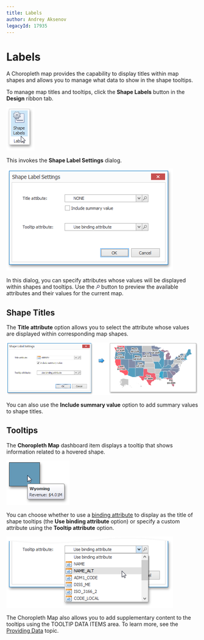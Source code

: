 ```yaml
---
title: Labels
author: Andrey Aksenov
legacyId: 17935
---
```

# Labels
A Choropleth map provides the capability to display titles within map shapes and allows you to manage what data to show in the shape tooltips.

To manage map titles and tooltips, click the **Shape Labels** button in the **Design** ribbon tab.

![ShapeLabelsButton_Ribbon](../../../../images/img25014.png)

This invokes the **Shape Label Settings** dialog.

![ShapeLabelSettingsDialog](../../../../images/img25015.png)

In this dialog, you can specify attributes whose values will be displayed within shapes and tooltips. Use the ![Map_LoupeButton](../../../../images/img24941.png) button to preview the available attributes and their values for the current map.

## Shape Titles
The **Title attribute** option allows you to select the attribute whose values are displayed within corresponding map shapes.

![ChoroplethMap_TitleAttribute](../../../../images/img25017.png)

You can also use the **Include summary value** option to add summary values to shape titles.

## Tooltips
The **Choropleth Map** dashboard item displays a tooltip that shows information related to a hovered shape.

![ChoroplethMap_Tooltip](../../../../images/img23695.png)

You can choose whether to use a [binding attribute](providing-data.md) to display as the title of shape tooltips (the **Use binding attribute** option) or specify a custom attribute using the **Tooltip attribute** option.

![ShapeLabelSettingsDialog_TooltipAttribute](../../../../images/img25018.png)

The Choropleth Map also allows you to add supplementary content to the tooltips using the TOOLTIP DATA ITEMS area. To learn more, see the [Providing Data](providing-data.md) topic.